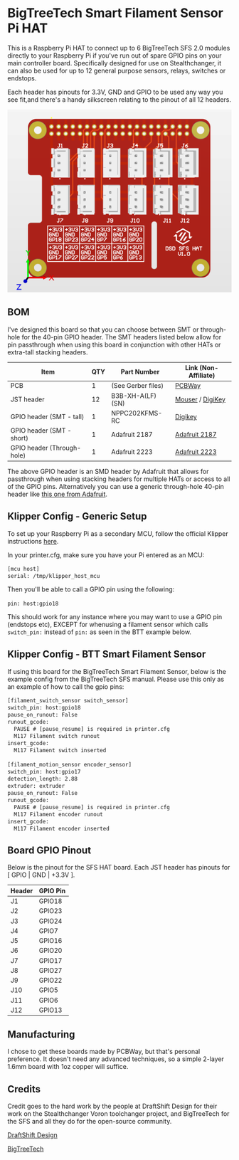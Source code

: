 # BigTreeTech Smart Filament Sensor Pi HAT #

This is a Raspberry Pi HAT to connect up to 6 BigTreeTech SFS 2.0 modules directly to your Raspberry Pi if you've run out of spare GPIO pins on your main controller board. Specifically designed for use on Stealthchanger, it can also be used for up to 12 general purpose sensors, relays, switches or endstops.

Each header has pinouts for 3.3V, GND and GPIO to be used any way you see fit,and there's a handy silkscreen relating to the pinout of all 12 headers.

![DSD SFS HAT v1.0](Images/SFS_HAT.png)

## BOM ##

I've designed this board so that you can choose between SMT or through-hole for the 40-pin GPIO header. The SMT headers listed below allow for pin passthrough when using this board in conjunction with other HATs or extra-tall stacking headers. 

| Item                       | QTY | Part Number        | Link (Non-Affiliate)        |
| -------------------------- | --- | ------------------ | --------------------------- |
| PCB                        | 1   | (See Gerber files) | [PCBWay](http://pcbway.com) |
| JST header                 | 12  | B3B-XH-A(LF)(SN)   | [Mouser](https://mou.sr/3PK9xdV) / [DigiKey](https://www.digikey.com.au/short/c4twnvc3) |
| GPIO header (SMT - tall)   | 1   | NPPC202KFMS-RC     | [Digikey](https://www.digikey.com.au/short/tp5nb95q) |
| GPIO header (SMT - short)  | 1   | Adafruit 2187      | [Adafruit 2187](https://www.adafruit.com/product/2187) |
| GPIO header (Through-hole) | 1   | Adafruit 2223      | [Adafruit 2223](https://www.adafruit.com/product/2223) |

The above GPIO header is an SMD header by Adafruit that allows for passthrough when using stacking headers for multiple HATs or access to all of the GPIO pins. Alternatively you can use a generic through-hole 40-pin header like [this one from Adafruit](https://www.adafruit.com/product/2223).

## Klipper Config - Generic Setup ##

To set up your Raspberry Pi as a secondary MCU, follow the official Klipper instructions [here](https://www.digikey.com.au/short/c4twnvc3).

In your printer.cfg, make sure you have your Pi entered as an MCU:

```
[mcu host]
serial: /tmp/klipper_host_mcu
```

Then you'll be able to call a GPIO pin using the following:

`pin: host:gpio18`

This should work for any instance where you may want to use a GPIO pin (endstops etc), EXCEPT for whenusing a filament sensor which calls `switch_pin:` instead of `pin:` as seen in the BTT example below.

## Klipper Config - BTT Smart Filament Sensor ##

If using this board for the BigTreeTech Smart Filament Sensor, below is the example config from the BigTreeTech SFS manual. Please use this only as an example of how to call the gpio pins:

```
[filament_switch_sensor switch_sensor]
switch_pin: host:gpio18
pause_on_runout: False
runout_gcode:
  PAUSE # [pause_resume] is required in printer.cfg
  M117 Filament switch runout
insert_gcode:
  M117 Filament switch inserted

[filament_motion_sensor encoder_sensor]
switch_pin: host:gpio17
detection_length: 2.88
extruder: extruder
pause_on_runout: False
runout_gcode:
  PAUSE # [pause_resume] is required in printer.cfg
  M117 Filament encoder runout
insert_gcode:
  M117 Filament encoder inserted
```

## Board GPIO Pinout ##

Below is the pinout for the SFS HAT board. Each JST header has pinouts for [ GPIO | GND | +3.3V ]. 

| Header | GPIO Pin |
| ------ | -------- |
| J1     | GPIO18   |
| J2     | GPIO23   |
| J3     | GPIO24   |
| J4     | GPIO7    |
| J5     | GPIO16   |
| J6     | GPIO20   |
| J7     | GPIO17   |
| J8     | GPIO27   |
| J9     | GPIO22   |
| J10    | GPIO5    |
| J11    | GPIO6    |
| J12    | GPIO13   |

## Manufacturing ##

I chose to get these boards made by PCBWay, but that's personal preference. It doesn't need any advanced techniques, so a simple 2-layer 1.6mm board with 1oz copper will suffice.

## Credits ##

Credit goes to the hard work by the people at DraftShift Design for their work on the Stealthchanger Voron toolchanger project, and BigTreeTech for the SFS and all they do for the open-source community.

[DraftShift Design](https://github.com/DraftShift)

[BigTreeTech](http://bigtree-tech.com)